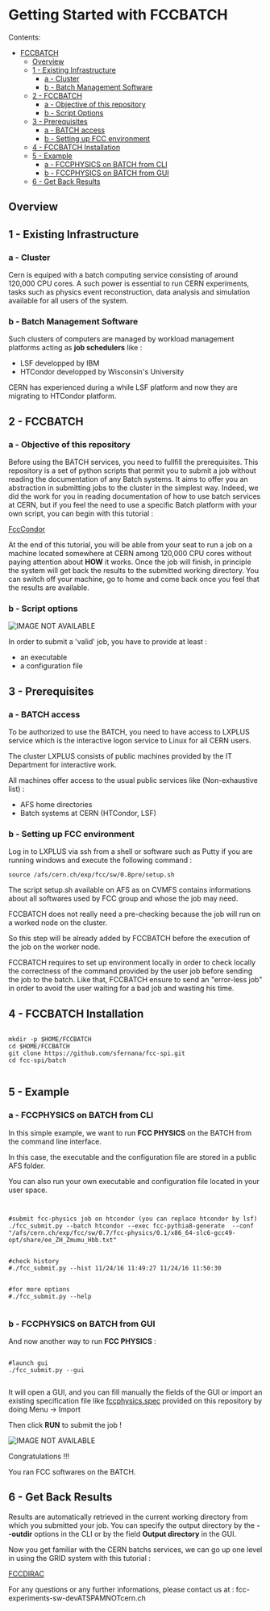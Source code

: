 # Getting Started with FCCBATCH


Contents:

  * [FCCBATCH](#fccbatch)
    * [Overview](#overview)
    * [1 - Existing Infrastructure](#1---existing-infrastructure)
      * [a - Cluster](#a---cluster)
      * [b - Batch Management Software](#b---batch-management-software)
    * [2 - FCCBATCH](#2---fccbatch)
      * [a - Objective of this repository](#a---objective-of-this-repository)
      * [b - Script Options](#b---script-options)
    * [3 - Prerequisites](#3---prerequisites)
      * [a - BATCH access](#a---batch-access)
      * [b - Setting up FCC environment](#b---setting-up-fcc-environment)
    * [4 - FCCBATCH Installation](#4---fccbatch-installation)
    * [5 - Example](#5---example)
      * [a - FCCPHYSICS on BATCH from CLI](#a---fccphysics-on-batch-from-cli)
      * [b - FCCPHYSICS on BATCH from GUI](#b---fccphysics-on-batch-from-gui)
    * [6 - Get Back Results](#6---get-back-results)
  



## Overview


## 1 - Existing Infrastructure


### a - Cluster

	
Cern is equiped with a batch computing service consisting of around 120,000 CPU cores. 
A such power is essential to run CERN experiments, tasks such as physics event reconstruction, data analysis and simulation available for all users of the system.

### b - Batch Management Software

Such clusters of computers are managed by workload management platforms acting as **job schedulers** like :

- LSF developped by IBM
- HTCondor developped by Wisconsin's University

CERN has experienced during a while LSF platform and now they are migrating to HTCondor platform.


## 2 - FCCBATCH


### a - Objective of this repository


Before using the BATCH services, you need to fullfill the prerequisites. This repository is a set of python scripts that permit you to submit a job without reading the documentation of any Batch systems.
It aims to offer you an abstraction in submitting jobs to the cluster in the simplest way.
Indeed, we did the work for you in reading documentation of how to use batch services at CERN, but if you feel the need to use a specific Batch platform with your own script, you can begin with this tutorial :

[FccCondor](https://github.com/sfernana/fcc-tutorials/blob/master/FccCondor.md)


At the end of this tutorial, you will be able from your seat to run a job on a machine located somewhere at CERN among 120,000 CPU cores without paying attention about **HOW** it works.
Once the job will finish, in principle the system will get back the results to the submitted working directory. You can switch off your machine, go to home and come back once you feel that the results are available.



### b - Script options


![IMAGE NOT AVAILABLE](tutorial_images/help.png)


In order to submit a 'valid' job, you have to provide at least :

-	an executable
-	a configuration file

## 3 - Prerequisites


### a - BATCH access



To be authorized to use the BATCH, you need to have access to LXPLUS service which is the interactive logon service to Linux for all CERN users. 

The cluster LXPLUS consists of public machines provided by the IT Department for interactive work.

All machines offer access to the usual public services like (Non-exhaustive list) :

-	AFS home directories
-	Batch systems at CERN (HTCondor, LSF)



### b - Setting up FCC environment



Log in to LXPLUS via ssh from a shell or software such as Putty if you are running windows and execute the following command :

	source /afs/cern.ch/exp/fcc/sw/0.8pre/setup.sh

The script setup.sh available on AFS as on CVMFS contains informations about all softwares used by FCC group and whose the job may need.

FCCBATCH does not really need a pre-checking because the job will run on a worked node on the cluster.

So this step will be already added by FCCBATCH before the execution of the job on the worker node.

FCCBATCH requires to set up environment locally in order to check locally the correctness of the command provided by the user job before sending the job to the batch.
Like that, FCCBATCH ensure to send an "error-less job" in order to avoid the user waiting for a bad job and wasting his time. 


## 4 - FCCBATCH Installation



```

mkdir -p $HOME/FCCBATCH
cd $HOME/FCCBATCH
git clone https://github.com/sfernana/fcc-spi.git
cd fcc-spi/batch


```

## 5 - Example




### a - FCCPHYSICS on BATCH from CLI


In this simple example, we want to run **FCC PHYSICS** on the BATCH from the command line interface.

In this case, the executable and the configuration file are stored in a public AFS folder.

You can also run your own executable and configuration file located in your user space.


```


#submit fcc-physics job on htcondor (you can replace htcondor by lsf)
./fcc_submit.py --batch htcondor --exec fcc-pythia8-generate  --conf "/afs/cern.ch/exp/fcc/sw/0.7/fcc-physics/0.1/x86_64-slc6-gcc49-opt/share/ee_ZH_Zmumu_Hbb.txt"


#check history
#./fcc_submit.py --hist 11/24/16 11:49:27 11/24/16 11:50:30


#for more options
#./fcc_submit.py --help 


```


### b - FCCPHYSICS on BATCH from GUI

And now another way to run **FCC PHYSICS** :


```

#launch gui
./fcc_submit.py --gui


```

It will open a GUI, and you can fill manually the fields of the GUI or import an existing specification file like [fccphysics.spec](https://github.com/sfernana/fcc-spi/blob/master/batch/fccphysics.spec) 
provided on this repository by doing Menu -> Import

Then click **RUN** to submit the job !


![IMAGE NOT AVAILABLE](tutorial_images/fcc_gui_fccphysics.png)

Congratulations !!!

You ran FCC softwares on the BATCH.


## 6 - Get Back Results

Results are automatically retrieved in the current working directory from which you submitted your job. 
You can specify the output directory by the **--outdir** options in the CLI or by the field **Output directory** in the GUI.


Now you get familiar with the CERN batchs services, we can go up one level in using the GRID system with this tutorial :

[FCCDIRAC](https://github.com/sfernana/FCCDIRAC)



For any questions or any further informations, please contact us at : fcc-experiments-sw-devATSPAMNOTcern.ch






